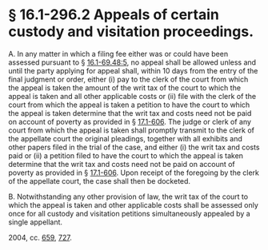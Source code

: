 # § 16.1-296.2 Appeals of certain custody and visitation proceedings.

<p>A. In any matter in which a filing fee either was or could have been assessed pursuant to § <a href='http://law.lis.virginia.gov/vacode/16.1-69.48:5/'>16.1-69.48:5</a>, no appeal shall be allowed unless and until the party applying for appeal shall, within 10 days from the entry of the final judgment or order, either (i) pay to the clerk of the court from which the appeal is taken the amount of the writ tax of the court to which the appeal is taken and all other applicable costs or (ii) file with the clerk of the court from which the appeal is taken a petition to have the court to which the appeal is taken determine that the writ tax and costs need not be paid on account of poverty as provided in § <a href='http://law.lis.virginia.gov/vacode/17.1-606/'>17.1-606</a>. The judge or clerk of any court from which the appeal is taken shall promptly transmit to the clerk of the appellate court the original pleadings, together with all exhibits and other papers filed in the trial of the case, and either (i) the writ tax and costs paid or (ii) a petition filed to have the court to which the appeal is taken determine that the writ tax and costs need not be paid on account of poverty as provided in § <a href='http://law.lis.virginia.gov/vacode/17.1-606/'>17.1-606</a>. Upon receipt of the foregoing by the clerk of the appellate court, the case shall then be docketed.</p><p>B. Notwithstanding any other provision of law, the writ tax of the court to which the appeal is taken and other applicable costs shall be assessed only once for all custody and visitation petitions simultaneously appealed by a single appellant.</p><p>2004, cc. <a href='http://lis.virginia.gov/cgi-bin/legp604.exe?041+ful+CHAP0659'>659</a>, <a href='http://lis.virginia.gov/cgi-bin/legp604.exe?041+ful+CHAP0727'>727</a>.</p>